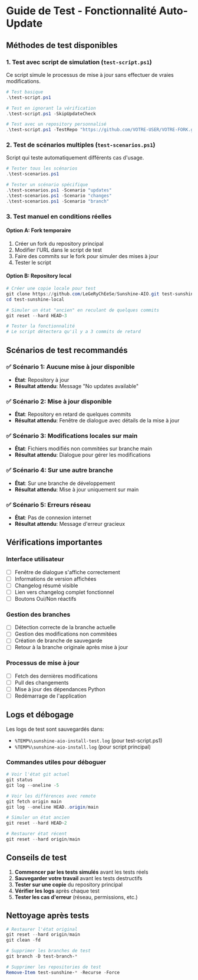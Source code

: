 # Guide de Test - Fonctionnalité Auto-Update

## Méthodes de test disponibles

### 1. Test avec script de simulation (`test-script.ps1`)
Ce script simule le processus de mise à jour sans effectuer de vraies modifications.

```powershell
# Test basique
.\test-script.ps1

# Test en ignorant la vérification
.\test-script.ps1 -SkipUpdateCheck

# Test avec un repository personnalisé
.\test-script.ps1 -TestRepo "https://github.com/VOTRE-USER/VOTRE-FORK.git"
```

### 2. Test de scénarios multiples (`test-scenarios.ps1`)
Script qui teste automatiquement différents cas d'usage.

```powershell
# Tester tous les scénarios
.\test-scenarios.ps1

# Tester un scénario spécifique
.\test-scenarios.ps1 -Scenario "updates"
.\test-scenarios.ps1 -Scenario "changes"
.\test-scenarios.ps1 -Scenario "branch"
```

### 3. Test manuel en conditions réelles

#### Option A: Fork temporaire
1. Créer un fork du repository principal
2. Modifier l'URL dans le script de test
3. Faire des commits sur le fork pour simuler des mises à jour
4. Tester le script

#### Option B: Repository local
```powershell
# Créer une copie locale pour test
git clone https://github.com/LeGeRyChEeSe/Sunshine-AIO.git test-sunshine-local
cd test-sunshine-local

# Simuler un état "ancien" en reculant de quelques commits
git reset --hard HEAD~3

# Tester la fonctionnalité
# Le script détectera qu'il y a 3 commits de retard
```

## Scénarios de test recommandés

### ✅ Scénario 1: Aucune mise à jour disponible
- **État**: Repository à jour
- **Résultat attendu**: Message "No updates available"

### ✅ Scénario 2: Mise à jour disponible
- **État**: Repository en retard de quelques commits
- **Résultat attendu**: Fenêtre de dialogue avec détails de la mise à jour

### ✅ Scénario 3: Modifications locales sur main
- **État**: Fichiers modifiés non commitées sur branche main
- **Résultat attendu**: Dialogue pour gérer les modifications

### ✅ Scénario 4: Sur une autre branche
- **État**: Sur une branche de développement
- **Résultat attendu**: Mise à jour uniquement sur main

### ✅ Scénario 5: Erreurs réseau
- **État**: Pas de connexion internet
- **Résultat attendu**: Message d'erreur gracieux

## Vérifications importantes

### Interface utilisateur
- [ ] Fenêtre de dialogue s'affiche correctement
- [ ] Informations de version affichées
- [ ] Changelog résumé visible
- [ ] Lien vers changelog complet fonctionnel
- [ ] Boutons Oui/Non réactifs

### Gestion des branches
- [ ] Détection correcte de la branche actuelle
- [ ] Gestion des modifications non commitées
- [ ] Création de branche de sauvegarde
- [ ] Retour à la branche originale après mise à jour

### Processus de mise à jour
- [ ] Fetch des dernières modifications
- [ ] Pull des changements
- [ ] Mise à jour des dépendances Python
- [ ] Redémarrage de l'application

## Logs et débogage

Les logs de test sont sauvegardés dans:
- `%TEMP%\sunshine-aio-install-test.log` (pour test-script.ps1)
- `%TEMP%\sunshine-aio-install.log` (pour script principal)

### Commandes utiles pour déboguer
```powershell
# Voir l'état git actuel
git status
git log --oneline -5

# Voir les différences avec remote
git fetch origin main
git log --oneline HEAD..origin/main

# Simuler un état ancien
git reset --hard HEAD~2

# Restaurer état récent
git reset --hard origin/main
```

## Conseils de test

1. **Commencer par les tests simulés** avant les tests réels
2. **Sauvegarder votre travail** avant les tests destructifs
3. **Tester sur une copie** du repository principal
4. **Vérifier les logs** après chaque test
5. **Tester les cas d'erreur** (réseau, permissions, etc.)

## Nettoyage après tests

```powershell
# Restaurer l'état original
git reset --hard origin/main
git clean -fd

# Supprimer les branches de test
git branch -D test-branch-*

# Supprimer les repositories de test
Remove-Item test-sunshine-* -Recurse -Force
```